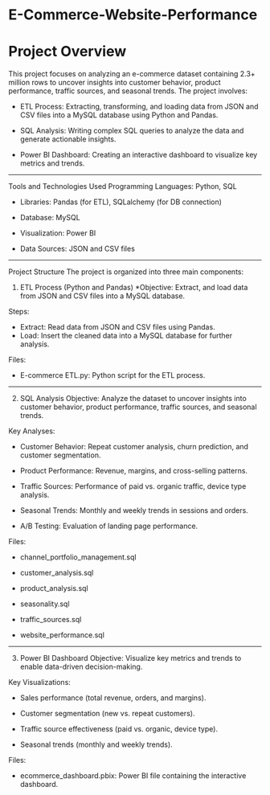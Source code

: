 # E-Commerce-Website-Performance
 
# Project Overview
This project focuses on analyzing an e-commerce dataset containing 2.3+ million rows to uncover insights into customer behavior, product performance, traffic sources, and seasonal trends. The project involves:

* ETL Process: Extracting, transforming, and loading data from JSON and CSV files into a MySQL database using Python and Pandas.

* SQL Analysis: Writing complex SQL queries to analyze the data and generate actionable insights.

* Power BI Dashboard: Creating an interactive dashboard to visualize key metrics and trends.
___
Tools and Technologies Used
Programming Languages: Python, SQL

* Libraries: Pandas (for ETL), SQLalchemy (for DB connection)

* Database: MySQL

* Visualization: Power BI

* Data Sources: JSON and CSV files
___
Project Structure
The project is organized into three main components:

1. ETL Process (Python and Pandas)
*Objective: Extract, and load data from JSON and CSV files into a MySQL database.

Steps:

* Extract: Read data from JSON and CSV files using Pandas.
* Load: Insert the cleaned data into a MySQL database for further analysis.

Files:

* E-commerce ETL.py: Python script for the ETL process.
___
2. SQL Analysis
Objective: Analyze the dataset to uncover insights into customer behavior, product performance, traffic sources, and seasonal trends.

Key Analyses:

* Customer Behavior: Repeat customer analysis, churn prediction, and customer segmentation.

* Product Performance: Revenue, margins, and cross-selling patterns.

* Traffic Sources: Performance of paid vs. organic traffic, device type analysis.

* Seasonal Trends: Monthly and weekly trends in sessions and orders.

* A/B Testing: Evaluation of landing page performance.

Files:

* channel_portfolio_management.sql

* customer_analysis.sql

* product_analysis.sql

* seasonality.sql

* traffic_sources.sql

* website_performance.sql
___
3. Power BI Dashboard
Objective: Visualize key metrics and trends to enable data-driven decision-making.

Key Visualizations:

* Sales performance (total revenue, orders, and margins).

* Customer segmentation (new vs. repeat customers).

* Traffic source effectiveness (paid vs. organic, device type).

* Seasonal trends (monthly and weekly trends).

Files:

* ecommerce_dashboard.pbix: Power BI file containing the interactive dashboard.
